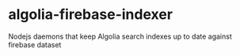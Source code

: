 # algolia-firebase-indexer
Nodejs daemons that keep Algolia search indexes up to date against firebase dataset
